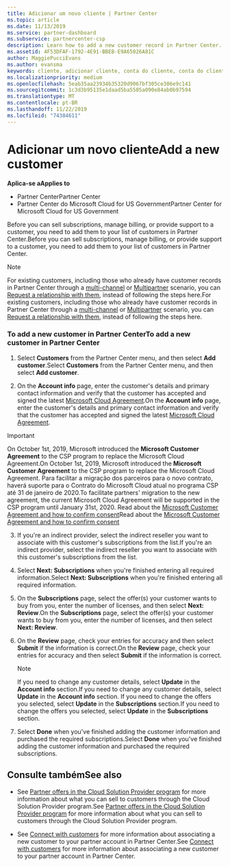 ```yaml
---
title: Adicionar um novo cliente | Partner Center
ms.topic: article
ms.date: 11/13/2019
ms.service: partner-dashboard
ms.subservice: partnercenter-csp
description: Learn how to add a new customer record in Partner Center. Then, you can sell the customer subscriptions, manage billing, or provide customer support.
ms.assetid: 4F53DFAF-1792-4E91-BBEB-E9A65026A81C
author: MaggiePucciEvans
ms.author: evansma
keywords: cliente, adicionar cliente, conta do cliente, conta do cliente no Partner Center, clientes, adicionar clientes, criar conta do cliente
ms.localizationpriority: medium
ms.openlocfilehash: 5eab35aa23934b35320d9067bf305ce306e9c141
ms.sourcegitcommit: 1c3d3b95135e1daad5ba5585a090e84ab0b97594
ms.translationtype: MT
ms.contentlocale: pt-BR
ms.lasthandoff: 11/22/2019
ms.locfileid: "74384611"
---
```

# <a name="add-a-new-customer"></a><span data-ttu-id="ae1bd-105">Adicionar um novo cliente</span><span class="sxs-lookup"><span data-stu-id="ae1bd-105">Add a new customer</span></span>

<span data-ttu-id="ae1bd-106">**Aplica-se a**</span><span class="sxs-lookup"><span data-stu-id="ae1bd-106">**Applies to**</span></span>

-  <span data-ttu-id="ae1bd-107">Partner Center</span><span class="sxs-lookup"><span data-stu-id="ae1bd-107">Partner Center</span></span>
-  <span data-ttu-id="ae1bd-108">Partner Center do Microsoft Cloud for US Government</span><span class="sxs-lookup"><span data-stu-id="ae1bd-108">Partner Center for Microsoft Cloud for US Government</span></span>

<span data-ttu-id="ae1bd-109">Before you can sell subscriptions, manage billing, or provide support to a customer, you need to add them to your list of customers in Partner  Center.</span><span class="sxs-lookup"><span data-stu-id="ae1bd-109">Before you can sell subscriptions, manage billing, or provide support to a customer, you need to add them to your list of customers in Partner  Center.</span></span>

>[!NOTE]
><span data-ttu-id="ae1bd-110">For existing customers, including those who already have customer records in Partner Center through a [multi-channel](multichannel.md) or [Multipartner](multipartner.md) scenario, you can [Request a relationship with them](request-a-relationship-with-a-customer.md), instead of following the steps here.</span><span class="sxs-lookup"><span data-stu-id="ae1bd-110">For existing customers, including those who already have customer records in Partner Center through a [multi-channel](multichannel.md) or [Multipartner](multipartner.md) scenario, you can [Request a relationship with them](request-a-relationship-with-a-customer.md), instead of following the steps here.</span></span>

### <a name="to-add-a-new-customer-in-partner-center"></a><span data-ttu-id="ae1bd-111">To add a new customer in Partner Center</span><span class="sxs-lookup"><span data-stu-id="ae1bd-111">To add a new customer in Partner Center</span></span>

1. <span data-ttu-id="ae1bd-112">Select **Customers** from the Partner Center menu, and then select **Add customer**.</span><span class="sxs-lookup"><span data-stu-id="ae1bd-112">Select **Customers** from the Partner Center menu, and then select **Add customer**.</span></span>

2. <span data-ttu-id="ae1bd-113">On the **Account info** page, enter the customer's details and primary contact information and verify that the customer has accepted and signed the latest [Microsoft Cloud Agreement](agreements.md).</span><span class="sxs-lookup"><span data-stu-id="ae1bd-113">On the **Account info** page, enter the customer's details and primary contact information and verify that the customer has accepted and signed the latest [Microsoft Cloud Agreement](agreements.md).</span></span>

>[!IMPORTANT] 
> <span data-ttu-id="ae1bd-114">On October 1st, 2019, Microsoft introduced the **Microsoft Customer Agreement** to the CSP program to replace the Microsoft Cloud Agreement.</span><span class="sxs-lookup"><span data-stu-id="ae1bd-114">On October 1st, 2019, Microsoft introduced the **Microsoft Customer Agreement** to the CSP program to replace the Microsoft Cloud Agreement.</span></span> <span data-ttu-id="ae1bd-115">Para facilitar a migração dos parceiros para o novo contrato, haverá suporte para o Contrato do Microsoft Cloud atual no programa CSP até 31 de janeiro de 2020.</span><span class="sxs-lookup"><span data-stu-id="ae1bd-115">To facilitate partners' migration to the new agreement, the current Microsoft Cloud Agreement will be supported in the CSP program until January 31st, 2020.</span></span> <span data-ttu-id="ae1bd-116">Read about the [Microsoft Customer Agreement and how to confirm consent](confirm-customer-agreement.md)</span><span class="sxs-lookup"><span data-stu-id="ae1bd-116">Read about the [Microsoft Customer Agreement and how to confirm consent](confirm-customer-agreement.md)</span></span>
  
3. <span data-ttu-id="ae1bd-117">If you're an indirect provider, select the indirect reseller you want to associate with this customer's subscriptions from the list.</span><span class="sxs-lookup"><span data-stu-id="ae1bd-117">If you're an indirect provider, select the indirect reseller you want to associate with this customer's subscriptions from the list.</span></span>

4. <span data-ttu-id="ae1bd-118">Select **Next: Subscriptions** when you're finished entering all required information.</span><span class="sxs-lookup"><span data-stu-id="ae1bd-118">Select **Next: Subscriptions** when you're finished entering all required information.</span></span>

5. <span data-ttu-id="ae1bd-119">On the **Subscriptions** page, select the offer(s) your customer wants to buy from you, enter the number of licenses, and then select **Next: Review**.</span><span class="sxs-lookup"><span data-stu-id="ae1bd-119">On the **Subscriptions** page, select the offer(s) your customer wants to buy from you, enter the number of licenses, and then select **Next: Review**.</span></span>

6. <span data-ttu-id="ae1bd-120">On the **Review** page, check your entries for accuracy and then select **Submit** if the information is correct.</span><span class="sxs-lookup"><span data-stu-id="ae1bd-120">On the **Review** page, check your entries for accuracy and then select **Submit** if the information is correct.</span></span>

    >[!NOTE]
    ><span data-ttu-id="ae1bd-121">If you need to change any customer details, select **Update** in the **Account info** section.</span><span class="sxs-lookup"><span data-stu-id="ae1bd-121">If you need to change any customer details, select **Update** in the **Account info** section.</span></span> <span data-ttu-id="ae1bd-122">If you need to change the offers you selected, select **Update** in the **Subscriptions** section.</span><span class="sxs-lookup"><span data-stu-id="ae1bd-122">If you need to change the offers you selected, select **Update** in the **Subscriptions** section.</span></span>

7. <span data-ttu-id="ae1bd-123">Select **Done** when you've finished adding the customer information and purchased the required subscriptions.</span><span class="sxs-lookup"><span data-stu-id="ae1bd-123">Select **Done** when you've finished adding the customer information and purchased the required subscriptions.</span></span>

## <a name="see-also"></a><span data-ttu-id="ae1bd-124">Consulte também</span><span class="sxs-lookup"><span data-stu-id="ae1bd-124">See also</span></span>

- <span data-ttu-id="ae1bd-125">See [Partner offers in the Cloud Solution Provider program](csp-offers.md) for more information about what you can sell to customers through the Cloud Solution Provider program.</span><span class="sxs-lookup"><span data-stu-id="ae1bd-125">See [Partner offers in the Cloud Solution Provider program](csp-offers.md) for more information about what you can sell to customers through the Cloud Solution Provider program.</span></span>

- <span data-ttu-id="ae1bd-126">See [Connect with customers](customer-accounts.md) for more information about associating a new customer to your partner account in Partner Center.</span><span class="sxs-lookup"><span data-stu-id="ae1bd-126">See [Connect with customers](customer-accounts.md) for more information about associating a new customer to your partner account in Partner Center.</span></span>